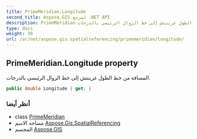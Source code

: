 ```yaml
---
title: PrimeMeridian.Longitude
second_title: Aspose.GIS لمرجع .NET API
description: PrimeMeridian ملكية. المسافة من خط الطول غرينتش إلى خط الزوال الرئيسي بالدرجات.
type: docs
weight: 30
url: /ar/net/aspose.gis.spatialreferencing/primemeridian/longitude/
---
```

## PrimeMeridian.Longitude property

المسافة من خط الطول غرينتش إلى خط الزوال الرئيسي بالدرجات.

```csharp
public double Longitude { get; }
```

### أنظر أيضا

* class [PrimeMeridian](../)
* مساحة الاسم [Aspose.Gis.SpatialReferencing](../../primemeridian/)
* المجسم [Aspose.GIS](../../../)


